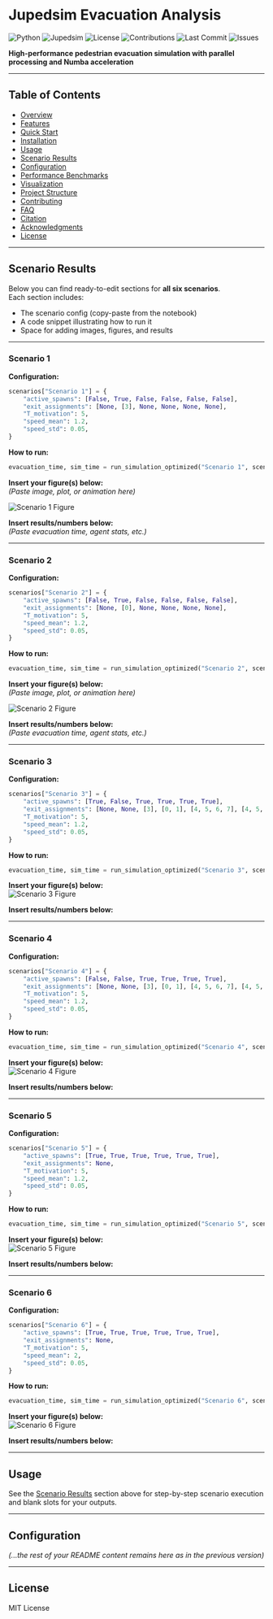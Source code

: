 # Jupedsim Evacuation Analysis

![Python](https://img.shields.io/badge/Python-3.8%2B-blue.svg)
![Jupedsim](https://img.shields.io/badge/Jupedsim-0.2.0-green.svg)
![License](https://img.shields.io/badge/License-MIT-yellow.svg)
![Contributions](https://img.shields.io/badge/Contributions-Welcome-orange.svg)
![Last Commit](https://img.shields.io/github/last-commit/Kandil2001/Jupedsim-Evacuation-Analysis)
![Issues](https://img.shields.io/github/issues/Kandil2001/Jupedsim-Evacuation-Analysis)

**High-performance pedestrian evacuation simulation with parallel processing and Numba acceleration**

---

## Table of Contents

- [Overview](#overview)
- [Features](#features)
- [Quick Start](#quick-start)
- [Installation](#installation)
- [Usage](#usage)
- [Scenario Results](#scenario-results)
- [Configuration](#configuration)
- [Performance Benchmarks](#performance-benchmarks)
- [Visualization](#visualization)
- [Project Structure](#project-structure)
- [Contributing](#contributing)
- [FAQ](#faq)
- [Citation](#citation)
- [Acknowledgments](#acknowledgments)
- [License](#license)

---

## Scenario Results

Below you can find ready-to-edit sections for **all six scenarios**.  
Each section includes:

- The scenario config (copy-paste from the notebook)
- A code snippet illustrating how to run it
- Space for adding images, figures, and results

---

### Scenario 1

**Configuration:**
```python
scenarios["Scenario 1"] = {
    "active_spawns": [False, True, False, False, False, False],
    "exit_assignments": [None, [3], None, None, None, None],
    "T_motivation": 5,
    "speed_mean": 1.2,
    "speed_std": 0.05,
}
```

**How to run:**
```python
evacuation_time, sim_time = run_simulation_optimized("Scenario 1", scenarios["Scenario 1"])
```

**Insert your figure(s) below:**  
*(Paste image, plot, or animation here)*

![Scenario 1 Figure](./figures/scenario1.png) <!-- Replace with your plot -->

**Insert results/numbers below:**  
*(Paste evacuation time, agent stats, etc.)*

---

### Scenario 2

**Configuration:**
```python
scenarios["Scenario 2"] = {
    "active_spawns": [False, True, False, False, False, False],
    "exit_assignments": [None, [0], None, None, None, None],
    "T_motivation": 5,
    "speed_mean": 1.2,
    "speed_std": 0.05,
}
```

**How to run:**
```python
evacuation_time, sim_time = run_simulation_optimized("Scenario 2", scenarios["Scenario 2"])
```

**Insert your figure(s) below:**  
*(Paste image, plot, or animation here)*

![Scenario 2 Figure](./figures/scenario2.png)

**Insert results/numbers below:**  
*(Paste evacuation time, agent stats, etc.)*

---

### Scenario 3

**Configuration:**
```python
scenarios["Scenario 3"] = {
    "active_spawns": [True, False, True, True, True, True],
    "exit_assignments": [None, None, [3], [0, 1], [4, 5, 6, 7], [4, 5, 6, 7]],
    "T_motivation": 5,
    "speed_mean": 1.2,
    "speed_std": 0.05,
}
```

**How to run:**
```python
evacuation_time, sim_time = run_simulation_optimized("Scenario 3", scenarios["Scenario 3"])
```

**Insert your figure(s) below:**  
![Scenario 3 Figure](./figures/scenario3.png)

**Insert results/numbers below:**

---

### Scenario 4

**Configuration:**
```python
scenarios["Scenario 4"] = {
    "active_spawns": [False, False, True, True, True, True],
    "exit_assignments": [None, None, [3], [0, 1], [4, 5, 6, 7], [4, 5, 6, 7]],
    "T_motivation": 5,
    "speed_mean": 1.2,
    "speed_std": 0.05,
}
```

**How to run:**
```python
evacuation_time, sim_time = run_simulation_optimized("Scenario 4", scenarios["Scenario 4"])
```

**Insert your figure(s) below:**  
![Scenario 4 Figure](./figures/scenario4.png)

**Insert results/numbers below:**

---

### Scenario 5

**Configuration:**
```python
scenarios["Scenario 5"] = {
    "active_spawns": [True, True, True, True, True, True],
    "exit_assignments": None,
    "T_motivation": 5,
    "speed_mean": 1.2,
    "speed_std": 0.05,
}
```

**How to run:**
```python
evacuation_time, sim_time = run_simulation_optimized("Scenario 5", scenarios["Scenario 5"])
```

**Insert your figure(s) below:**  
![Scenario 5 Figure](./figures/scenario5.png)

**Insert results/numbers below:**

---

### Scenario 6

**Configuration:**
```python
scenarios["Scenario 6"] = {
    "active_spawns": [True, True, True, True, True, True],
    "exit_assignments": None,
    "T_motivation": 5,
    "speed_mean": 2,
    "speed_std": 0.05,
}
```

**How to run:**
```python
evacuation_time, sim_time = run_simulation_optimized("Scenario 6", scenarios["Scenario 6"])
```

**Insert your figure(s) below:**  
![Scenario 6 Figure](./figures/scenario6.png)

**Insert results/numbers below:**

---

## Usage

See the [Scenario Results](#scenario-results) section above for step-by-step scenario execution and blank slots for your outputs.

---

## Configuration

*(...the rest of your README content remains here as in the previous version)*

---

## License

MIT License
